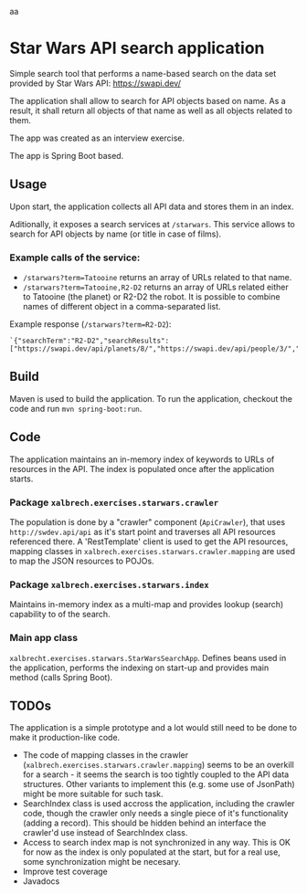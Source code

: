 aa

# Star Wars API search application

Simple search tool that performs a name-based search on
the data set provided by Star Wars API: https://swapi.dev/

The application shall allow to search for API objects based on name. As a result, it shall 
return all objects of that name as well as all objects related to them.

The app was created as an interview exercise.

The app is Spring Boot based.

## Usage

Upon start, the application collects all API data and stores them in an index.

Aditionally, it exposes a search services at `/starwars`. This service allows to search
for API objects by name (or title in case of films).

### Example calls of the service:
* `/starwars?term=Tatooine` returns an array of URLs related to that name.
* `/starwars?term=Tatooine,R2-D2` returns an array of URLs related either to
                Tatooine (the planet) or R2-D2 the robot. 
                It is possible to combine names of different 
                object in a comma-separated list.

Example response (`/starwars?term=R2-D2`):

    `{"searchTerm":"R2-D2","searchResults":["https://swapi.dev/api/planets/8/","https://swapi.dev/api/people/3/","https://swapi.dev/api/films/4/","https://swapi.dev/api/films/3/","https://swapi.dev/api/films/1/","https://swapi.dev/api/films/6/","https://swapi.dev/api/films/2/","https://swapi.dev/api/films/5/","https://swapi.dev/api/species/2/"]}`

## Build

Maven is used to build the application. 
To run the application, checkout the code and run `mvn spring-boot:run`.

## Code
The application maintains an in-memory index of keywords to URLs of resources 
in the API. The index is populated once after the application starts. 

### Package `xalbrech.exercises.starwars.crawler`
The population is done by a "crawler" component (`ApiCrawler`),
that uses `http://swdev.api/api` as it's start point and traverses all API resources
referenced there. A 'RestTemplate' client is used to get the API resources,
mapping classes in `xalbrech.exercises.starwars.crawler.mapping` are used to map the JSON resources to POJOs.

### Package `xalbrech.exercises.starwars.index`
Maintains in-memory index as a multi-map and provides lookup (search) capability to 
of the search.

### Main app class
`xalbrecht.exercises.starwars.StarWarsSearchApp`. Defines beans used in the application,
performs the indexing on start-up and provides main method (calls Spring Boot).

## TODOs
The application is a simple prototype and a lot would still need to be done to make it production-like code.

* The code of mapping classes in the crawler (`xalbrech.exercises.starwars.crawler.mapping`) seems to be an overkill
for a search - it seems the search is too tightly coupled to the API data structures. Other variants to implement this 
(e.g. some use of JsonPath) might be more suitable for such task. 
* SearchIndex class is used accross the application, including the crawler code, though the crawler only needs a 
single piece of it's functionality (adding a record). This should be hidden behind an interface the crawler'd use instead 
of SearchIndex class.
* Access to search index map is not synchronized in any way. This is OK for now as the index is only populated at the start, 
but for a real use, some synchronization might be necesary.
* Improve test coverage
* Javadocs
